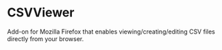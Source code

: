 # CSVViewer
Add-on for Mozilla Firefox that enables viewing/creating/editing CSV files directly from your browser.
